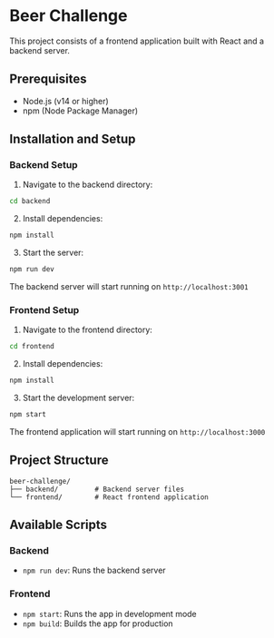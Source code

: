 # Beer Challenge

This project consists of a frontend application built with React and a backend server.

## Prerequisites

- Node.js (v14 or higher)
- npm (Node Package Manager)

## Installation and Setup

### Backend Setup

1. Navigate to the backend directory:

```bash
cd backend
```

2. Install dependencies:

```bash
npm install
```

3. Start the server:

```bash
npm run dev
```

The backend server will start running on `http://localhost:3001`

### Frontend Setup

1. Navigate to the frontend directory:

```bash
cd frontend
```

2. Install dependencies:

```bash
npm install
```

3. Start the development server:

```bash
npm start
```

The frontend application will start running on `http://localhost:3000`

## Project Structure

```
beer-challenge/
├── backend/         # Backend server files
└── frontend/        # React frontend application
```

## Available Scripts

### Backend

- `npm run dev`: Runs the backend server

### Frontend

- `npm start`: Runs the app in development mode
- `npm build`: Builds the app for production
